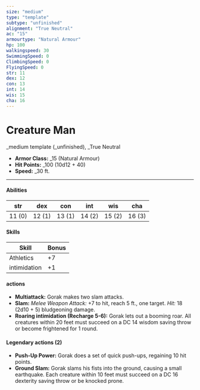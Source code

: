 ```yaml
---
size: "medium"
type: "template"
subtype: "unfinished"
alignment: "True Neutral"
ac: "15"
armourtype: "Natural Armour"
hp: 100
walkingspeed: 30
SwimmingSpeed: 0
ClimbingSpeed: 0
FlyingSpeed: 0
str: 11
dex: 12
con: 13
int: 14
wis: 15
cha: 16
---
```

# Creature Man

_medium template (_unfinished), _True Neutral

- **Armor Class:** _15 (Natural Armour)
- **Hit Points:** _100 (10d12 + 40)
- **Speed:** _30 ft.

---

#### **Abilities**

|   str   |   dex   |   con   |  int   |   wis   |   cha   |
|:-------:|:-------:|:-------:|:------:|:-------:|:-------:|
| 11 (0) | 12 (1) | 13 (1) | 14 (2) | 15 (2) | 16 (3) |

#### **Skills**

| Skill        | Bonus |
| ------------ | ----- |
| Athletics    | +7    |
| intimidation | +1    |

#### **actions**

- **Multiattack:** Gorak makes two slam attacks.
- **Slam:** _Melee Weapon Attack:_ +7 to hit, reach 5 ft., one target. _Hit:_ 18 (2d10 + 5) bludgeoning damage.
- **Roaring intimidation (Recharge 5-6):** Gorak lets out a booming roar. All creatures within 20 feet must succeed on a DC 14 wisdom saving throw or become frightened for 1 round.

#### **Legendary actions (2)**

- **Push-Up Power:** Gorak does a set of quick push-ups, regaining 10 hit points.
- **Ground Slam:** Gorak slams his fists into the ground, causing a small earthquake. Each creature within 10 feet must succeed on a DC 16 dexterity saving throw or be knocked prone.